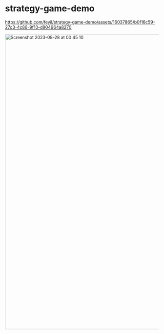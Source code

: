 # strategy-game-demo

https://github.com/feyil/strategy-game-demo/assets/16037865/b0f16c59-27c3-4c86-9f10-d904964a8270

<img width="967" alt="Screenshot 2023-08-28 at 00 45 10" src="https://github.com/feyil/strategy-game-demo/assets/16037865/d5139f0c-e2de-475f-89db-9e02b3fd9d44">





